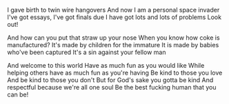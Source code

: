 I gave birth to twin wire hangovers
And now I am a personal space invader
I've got essays, I've got finals due
I have got lots and lots of problems
Look out!

And how can you put that straw up your nose
When you know how coke is manufactured?
It's made by children for the immature
It is made by babies who've been captured
It's a sin against your fellow man

And welcome to this world
Have as much fun as you would like
While helping others have as much fun as you're having
Be kind to those you love
And be kind to those you don't
But for God's sake you gotta be kind
And respectful because we're all one soul
Be the best fucking human that you can be!


